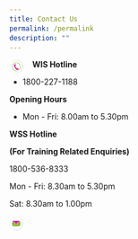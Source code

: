 ```yaml
---
title: Contact Us
permalink: /permalink
description: ""
---
```


<img align="left" src="/images/ico_contact.png" class="PressReleaseIcon"><font align="left" size="=+5">&nbsp;&nbsp;&nbsp;&nbsp;**WIS Hotline**
	
*  1800-227-1188

**Opening Hours**

* Mon - Fri: 8.00am to 5.30pm
	

**WSS Hotline**
	
**(For Training Related Enquiries)**
	
1800-536-8333
	
Mon - Fri: 8.30am to 5.30pm

Sat: 8.30am to 1.00pm
	
<img align="left" src="/images/ico_email.png" class="PressReleaseIcon">
	
	
<style>
img.PressReleaseIcon {
  height: 5%;
  width: 5%;
}
a.hyperlink {
    color:green;
  }
a.hyperlink:hover {
    color:MediumVioletRed;
}
</style>